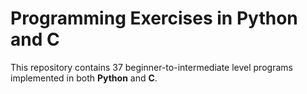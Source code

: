 # Programming Exercises in Python and C

This repository contains 37 beginner-to-intermediate level programs implemented in both **Python** and **C**.

